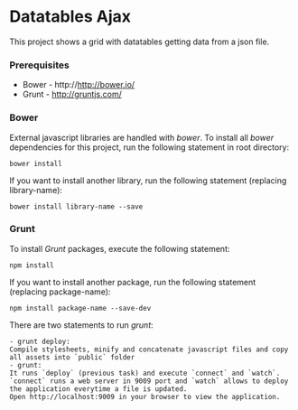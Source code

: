 # Datatables Ajax

This project shows a grid with datatables getting data from a json file. 

### Prerequisites

 - Bower - http://http://bower.io/
 - Grunt - http://gruntjs.com/

### Bower
External javascript libraries are handled with *bower*. To install all *bower* dependencies for this project, run the following statement in root directory:

	bower install

If you want to install another library, run the following statement (replacing library-name):

	bower install library-name --save

### Grunt
To install *Grunt* packages, execute the following statement:

	npm install

If you want to install another package, run the following statement (replacing package-name):

	npm install package-name --save-dev 


There are two statements to run *grunt*:

	- grunt deploy:
	Compile stylesheets, minify and concatenate javascript files and copy all assets into `public` folder
	- grunt:
	It runs `deploy` (previous task) and execute `connect` and `watch`. 
	`connect` runs a web server in 9009 port and `watch` allows to deploy the application everytime a file is updated.
	Open http://localhost:9009 in your browser to view the application.